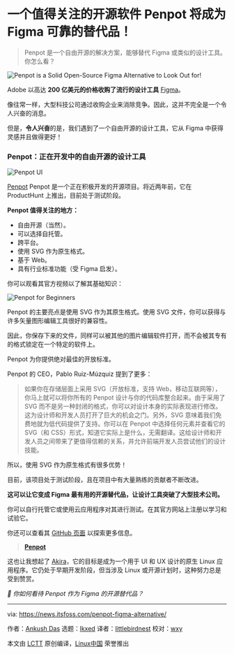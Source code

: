 [#]: subject: "Penpot is a Solid Open-Source Figma Alternative to Look Out for!"
[#]: via: "https://news.itsfoss.com/penpot-figma-alternative/"
[#]: author: "Ankush Das https://news.itsfoss.com/author/ankush/"
[#]: collector: "lkxed"
[#]: translator: "littlebirdnest"
[#]: reviewer: "wxy"
[#]: publisher: "wxy"
[#]: url: "https://linux.cn/article-15049-1.html"

一个值得关注的开源软件 Penpot 将成为 Figma 可靠的替代品！
======

> Penpot 是一个自由开源的解决方案，能够替代 Figma 或类似的设计工具。你怎么看？

![Penpot is a Solid Open-Source Figma Alternative to Look Out for!][1]

Adobe 以高达 **200 亿美元的价格收购了流行的设计工具** [Figma](https://www.figma.com/)。

像往常一样，大型科技公司通过收购企业来消除竞争。因此，这并不完全是一个令人兴奋的消息。

但是，**令人兴奋**的是，我们遇到了一个自由开源的设计工具，它从 Figma 中获得灵感并且做得更好！

### Penpot：正在开发中的自由开源的设计工具

![Penpot UI][3]

[Penpot][4] Penpot 是一个正在积极开发的开源项目。将近两年前，它在 ProductHunt 上推出，目前处于测试阶段。

**Penpot 值得关注的地方：**

- 自由开源（当然）。
- 可以选择自托管。
- 跨平台。
- 使用 SVG 作为原生格式。
- 基于 Web。
- 具有行业标准功能（受 Figma 启发）。

你可以观看其官方视频以了解其基础知识：

![Penpot for Beginners][6]

Penpot 的主要亮点是使用 SVG 作为其原生格式。使用 SVG 文件，你可以获得与许多矢量图形编辑工具很好的兼容性。

因此，你保存下来的文件，同样可以被其他的图片编辑软件打开，而不会被其专有的格式锁定在一个特定的软件上。

Penpot 为你提供绝对最佳的开放标准。

Penpot 的 CEO，Pablo Ruiz-Múzquiz 提到了更多：

> 如果你在存储层面上采用 SVG（开放标准，支持 Web，移动互联网等），你马上就可以将你所有的 Penpot 设计与你的代码库整合起来。由于采用了 SVG 而不是另一种封闭的格式，你可以对设计本身的实际表现进行修改。这为设计师和开发人员打开了巨大的机会之门。另外，SVG 意味着我们免费地就为低代码提供了支持。你可以在 Penpot 中选择任何元素并查看它的 SVG（和 CSS）形式，知道它实际上是什么，无需翻译。这给设计师和开发人员之间带来了更值得信赖的关系，并允许前端开发人员尝试他们的设计技能。

所以，使用 SVG 作为原生格式有很多优势！

目前，该项目处于测试阶段，且在项目中有大量熟练的贡献者不断改进。

**这可以让它变成 Figma 最有用的开源替代品，让设计工具突破了大型技术公司。**

你可以自行托管它或使用云应用程序对其进行测试。在其官方网站上注册以学习和试验它。

你还可以查看其 [GitHub 页面](https://github.com/penpot/penpot) 以探索更多信息。

> **[Penpot](https://penpot.app/)**

这也让我想起了 [Akira](https://github.com/akiraux/Akira)，它的目标是成为一个用于 UI 和 UX 设计的原生 Linux 应用程序。它仍处于早期开发阶段，但当涉及 Linux 或开源计划时，这种努力总是受到赞赏。

*💬 你如何看待 Penpot 作为 Figma 的开源替代品？*

--------------------------------------------------------------------------------

via: https://news.itsfoss.com/penpot-figma-alternative/

作者：[Ankush Das][a]
选题：[lkxed][b]
译者：[littlebirdnest](https://github.com/littlebirdnest)
校对：[wxy](https://github.com/wxy)

本文由 [LCTT](https://github.com/LCTT/TranslateProject) 原创编译，[Linux中国](https://linux.cn/) 荣誉推出

[a]: https://news.itsfoss.com/author/ankush/
[b]: https://github.com/lkxed
[1]: https://news.itsfoss.com/content/images/size/w1200/2022/09/penpot-opensource-figma-ft.jpg
[2]: https://www.figma.com/
[3]: https://news.itsfoss.com/content/images/2022/09/penpot-screenshot.jpg
[4]: https://penpot.app/
[5]: https://www.producthunt.com/products/penpot?utm_source=badge-featured&utm_medium=badge#penpot
[6]: https://youtu.be/JozESuPcVpg
[7]: https://github.com/penpot/penpot
[8]: https://penpot.app/
[9]: https://github.com/akiraux/Akira
